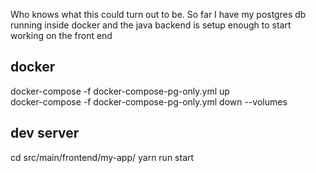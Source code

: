 Who knows what this could turn out to be.
So far I have my postgres db running inside docker and the java backend is setup enough to start working on the front end

## docker

docker-compose -f docker-compose-pg-only.yml up  
docker-compose -f docker-compose-pg-only.yml down --volumes

## dev server

cd src/main/frontend/my-app/
yarn run start
